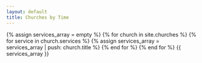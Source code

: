 ```yaml
---
layout: default
title: Churches by Time
---
```

{% assign services_array = empty %}
{% for church in site.churches %}
{% for service in church.services %}
{% assign services_array = services_array | push: church.title %}
{% end for %}
{% end for %}
{{ services_array }}